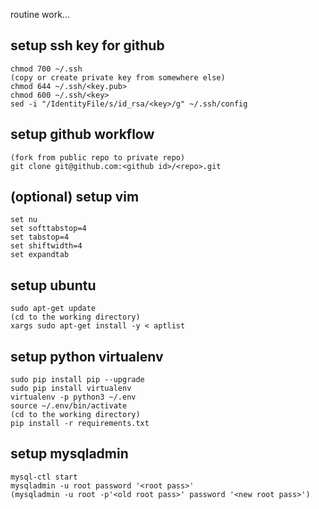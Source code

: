 routine work...

## setup ssh key for github
```
chmod 700 ~/.ssh
(copy or create private key from somewhere else)
chmod 644 ~/.ssh/<key.pub>
chmod 600 ~/.ssh/<key>
sed -i "/IdentityFile/s/id_rsa/<key>/g" ~/.ssh/config
```

## setup github workflow
```
(fork from public repo to private repo)
git clone git@github.com:<github id>/<repo>.git
```

## (optional) setup vim
```
set nu
set softtabstop=4
set tabstop=4
set shiftwidth=4
set expandtab
```

## setup ubuntu
```
sudo apt-get update
(cd to the working directory)
xargs sudo apt-get install -y < aptlist
```

## setup python virtualenv
```
sudo pip install pip --upgrade
sudo pip install virtualenv
virtualenv -p python3 ~/.env
source ~/.env/bin/activate
(cd to the working directory)
pip install -r requirements.txt
```

## setup mysqladmin
```
mysql-ctl start
mysqladmin -u root password '<root pass>'
(mysqladmin -u root -p'<old root pass>' password '<new root pass>')
```

